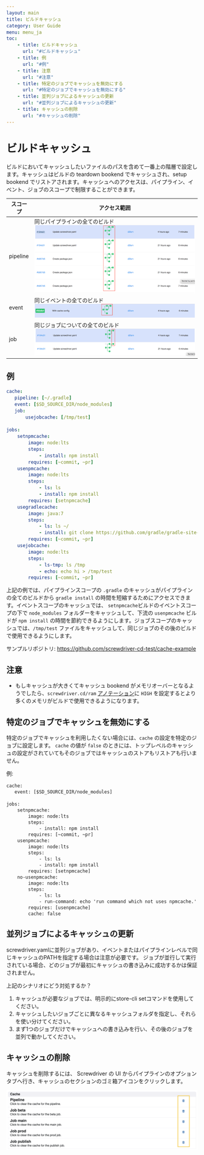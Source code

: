 ```yaml
---
layout: main
title: ビルドキャッシュ
category: User Guide
menu: menu_ja
toc:
    - title: ビルドキャッシュ
      url: "#ビルドキャッシュ"
    - title: 例
      url: "#例"
    - title: 注意
      url: "#注意"
    - title: 特定のジョブでキャッシュを無効にする
      url: "#特定のジョブでキャッシュを無効にする"
    - title: 並列ジョブによるキャッシュの更新
      url: "#並列ジョブによるキャッシュの更新"
    - title: キャッシュの削除
      url: "#キャッシュの削除"
---
```

# ビルドキャッシュ
ビルドにおいてキャッシュしたいファイルのパスを含めて一番上の階層で設定します。キャッシュはビルドの teardown bookend でキャッシュされ、setup bookend でリストアされます。キャッシュへのアクセスは、パイプライン、イベント、ジョブのスコープで制限することができます。

| スコープ  | アクセス範囲 |
|---|---|
| pipeline  | 同じパイプラインの全てのビルド ![pipeline-scope](../../../user-guide/assets/pipeline-scope.png) |
| event  | 同じイベントの全てのビルド ![event-scope](../../../user-guide/assets/event-scope.png) |
| job  | 同じジョブについての全てのビルド ![job-scope](../../../user-guide/assets/job-scope.png) |

## 例

```yaml
cache:
   pipeline: [~/.gradle]
   event: [$SD_SOURCE_DIR/node_modules]
   job:
       usejobcache: [/tmp/test]

jobs:
    setnpmcache:
        image: node:lts
        steps:
            - install: npm install
        requires: [~commit, ~pr]
    usenpmcache:
        image: node:lts
        steps:
            - ls: ls
            - install: npm install
        requires: [setnpmcache]
    usegradlecache:
        image: java:7
        steps:
            - ls: ls ~/
            - install: git clone https://github.com/gradle/gradle-site-plugin.git && cd gradle-site-plugin && ./gradlew build
        requires: [~commit, ~pr]
    usejobcache:
        image: node:lts
        steps:
            - ls-tmp: ls /tmp
            - echo: echo hi > /tmp/test
        requires: [~commit, ~pr]
```

上記の例では、パイプラインスコープの `.gradle` のキャッシュがパイプラインの全てのビルドから `gradle install` の時間を短縮するためにアクセスできます。イベントスコープのキャッシュでは、 `setnpmcache`ビルドのイベントスコープの下で `node_modules` フォルダーをキャッシュして、下流の `usenpmcache` ビルドが `npm install` の時間を節約できるようにします。ジョブスコープのキャッシュでは、`/tmp/test` ファイルをキャッシュして、同じジョブのその後のビルドで使用できるようにします。

サンプルリポジトリ: <https://github.com/screwdriver-cd-test/cache-example>

## 注意
- もしキャッシュが大きくてキャッシュ bookend がメモリオーバーとなるようでしたら、`screwdriver.cd/ram` [アノテーション](./annotations)に `HIGH` を設定するとより多くのメモリがビルドで使用できるようになります。

## 特定のジョブでキャッシュを無効にする
特定のジョブでキャッシュを利用したくない場合には、`cache` の設定を特定のジョブに設定します。
`cache` の値が `false` のときには、トップレベルのキャッシュの設定がされていてもそのジョブではキャッシュのストアもリストアも行いません。

例:
```
cache:
   event: [$SD_SOURCE_DIR/node_modules]

jobs:
    setnpmcache:
        image: node:lts
        steps:
            - install: npm install
        requires: [~commit, ~pr]
    usenpmcache:
        image: node:lts
        steps:
            - ls: ls
            - install: npm install
        requires: [setnpmcache]
    no-usenpmcache:
        image: node:lts
        steps:
            - ls: ls
            - run-command: echo 'run command which not uses npmcache.'
        requires: [usenpmcache]
        cache: false
```

## 並列ジョブによるキャッシュの更新

screwdriver.yamlに並列ジョブがあり、イベントまたはパイプラインレベルで同じキャッシュのPATHを指定する場合は注意が必要です。
ジョブが並行して実行されている場合、どのジョブが最初にキャッシュの書き込みに成功するかは保証されません。

上記のシナリオにどう対処するか？
1. キャッシュが必要なジョブでは、明示的にstore-cli setコマンドを使用してください。
2. キャッシュしたいジョブごとに異なるキャッシュフォルダを指定し、それらを使い分けてください。
3. まず1つのジョブだけでキャッシュへの書き込みを行い、その後のジョブを並列で動かしてください。

## キャッシュの削除
キャッシュを削除するには、 Screwdriver の UI からパイプラインのオプションタブへ行き、キャッシュのセクションのゴミ箱アイコンをクリックします。

![Clear cache](../../../user-guide/assets/clear-cache.png)
